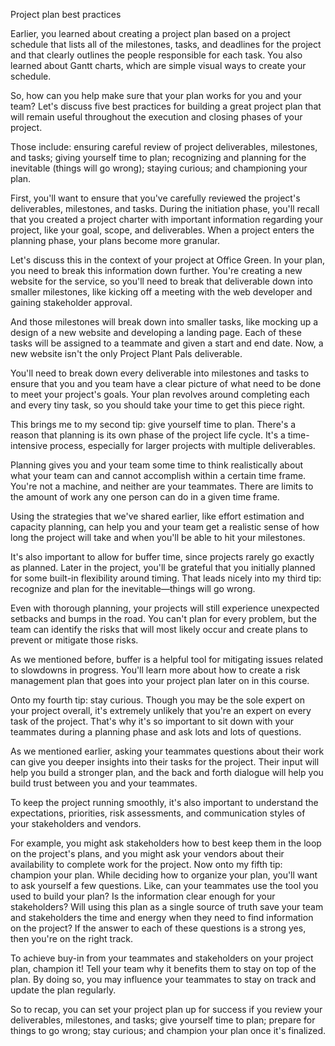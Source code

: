 Project plan best practices

 Earlier, you learned about creating a project plan based on a project schedule that lists all of the milestones, tasks, and deadlines for the project and that clearly
 outlines the people responsible for each task. You also learned about Gantt charts, which are simple visual ways to create your schedule.
 
 So, how can you help make sure that your plan works for you and your team? Let's discuss five best practices for building a great project plan that will remain useful
 throughout the execution and closing phases of your project. 
 
 Those include: ensuring careful review of project deliverables, milestones, and tasks; giving yourself time to plan; recognizing and planning for the inevitable
 (things will go wrong); staying curious; and championing your plan.
 
 First, you'll want to ensure that you've carefully reviewed the project's deliverables, milestones, and tasks. During the initiation phase, you'll recall that you created
 a project charter with important information regarding your project, like your goal, scope, and deliverables. When a project enters the planning phase, your plans
 become more granular.
 
 Let's discuss this in the context of your project at Office Green. In your plan, you need to break this information down further. You're creating a new website for the
 service, so you'll need to break that deliverable down into smaller milestones, like kicking off a meeting with the web developer and gaining stakeholder approval.
 
 And those milestones will break down into smaller tasks, like mocking up a design of a new website and developing a landing page. Each of these tasks will be assigned to 
 a teammate and given a start and end date. Now, a new website isn't the only Project Plant Pals deliverable. 
 
 You'll need to break down every deliverable into milestones and tasks to ensure that you and you team have a clear picture of what need to be done to meet your
 project's goals. Your plan revolves around completing each and every tiny task, so you should take your time to get this piece right. 
 
 This brings me to my second tip: give yourself time to plan. There's a reason that planning is its own phase of the project life cycle. It's a time-intensive process,
 especially for larger projects with multiple deliverables. 
 
 Planning gives you and your team some time to think realistically about what your team can and cannot accomplish within a certain time frame. You're not a machine, and
 neither are your teammates. There are limits to the amount of work any one person can do in a given time frame.
 
 Using the strategies that we've shared earlier, like effort estimation and capacity planning, can help you and your team get a realistic sense of how long the project
 will take and when you'll be able to hit your milestones. 
 
 It's also important to allow for buffer time, since projects rarely go exactly as planned. Later in the project, you'll be grateful that you initially planned for some
 built-in flexibility around timing. That leads nicely into my third tip: recognize and plan for the inevitable—things will go wrong.
 
 Even with thorough planning, your projects will still experience unexpected setbacks and bumps in the road. You can't plan for every problem, but the team can identify
 the risks that will most likely occur and create plans to prevent or mitigate those risks.
 
 As we mentioned before, buffer is a helpful tool for mitigating issues related to slowdowns in progress. You'll learn more about how to create a risk management plan 
 that goes into your project plan later on in this course.
 
 Onto my fourth tip: stay curious. Though you may be the sole expert on your project overall, it's extremely unlikely that you're an expert on every task of the project.
 That's why it's so important to sit down with your teammates during a planning phase and ask lots and lots of questions.
 
 As we mentioned earlier, asking your teammates questions about their work can give you deeper insights into their tasks for the project. Their input will help you build 
 a stronger plan, and the back and forth dialogue will help you build trust between you and your teammates.
 
 To keep the project running smoothly, it's also important to understand the expectations, priorities, risk assessments, and communication styles of your stakeholders and 
 vendors.
 
 For example, you might ask stakeholders how to best keep them in the loop on the project's plans, and you might ask your vendors about their availability to complete
 work for the project. Now onto my fifth tip: champion your plan. While deciding how to organize your plan, you'll want to ask yourself a few questions. Like, can
 your teammates use the tool you used to build your plan? Is the information clear enough for your stakeholders? Will using this plan as a single source of truth
 save your team and stakeholders the time and energy when they need to find information on the project? If the answer to each of these questions is a strong yes, then
 you're on the right track. 
 
 To achieve buy-in from your teammates and stakeholders on your project plan, champion it! Tell your team why it benefits them to stay on top of the plan. By doing so,
 you may influence your teammates to stay on track and update the plan regularly.
 
 So to recap, you can set your project plan up for success if you review your deliverables, milestones, and tasks; give yourself time to plan; prepare for things to go 
 wrong; stay curious; and champion your plan once it's finalized. 
